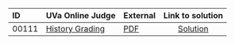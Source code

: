 | ID | UVa Online Judge | External | Link to solution |
|:---|:---|:---|:---:|
| 00111 | [History Grading](https://onlinejudge.org/index.php?option=com_onlinejudge&Itemid=8&category=651&page=show_problem&problem=47) | [PDF](https://onlinejudge.org/external/1/111.pdf) | [Solution](https://github.com/versenyi98/uva-solutions/tree/main/solutions/00111%20-%20History%20Grading)|
